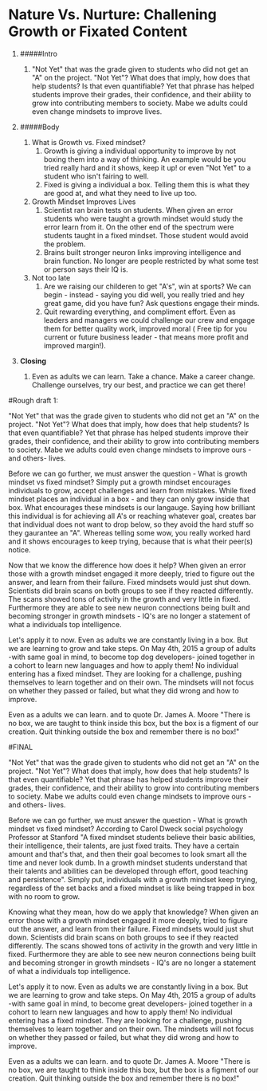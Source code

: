 # Nature Vs. Nurture: Challening Growth or Fixated Content

1. #####Intro
    1.  "Not Yet" that was the grade given to students who did not get an "A" on the project. "Not Yet"? What does that imply, how does that help students? Is that even quantifiable? Yet that phrase has helped students improve their grades, their confidence, and their ability to grow into contributing members to society. Mabe we adults could even change mindsets to improve lives.

2. #####Body
    1. What is Growth vs. Fixed mindset?
        1. Growth is giving a individual opportunity to improve by not boxing them into a way of thinking. An example would be you tried really hard and it shows, keep it up! or even "Not Yet" to a student who isn't fairing to well.
        2. Fixed is giving a individual a box. Telling them this is what they are good at, and what they need to live up too.
    2. Growth Mindset Improves Lives
        1. Scientist ran brain tests on students. When given an error students who were taught a growth mindset would study the error learn from it. On the other end of the spectrum were students taught in a fixed mindset. Those student would avoid the problem.
        2. Brains built stronger neuron links improving intelligence and brain function. No longer are people restricted by what some test or person says their IQ is.
    3. Not too late
        1. Are we raising our childeren to get "A's", win at sports? We can begin - instead - saying you did well, you really tried and hey great game, did you have fun? Ask questions engage their minds.
        2. Quit rewarding everything, and compliment effort. Even as leaders and managers we could challenge our crew and engage them for better quality work, improved moral ( Free tip for you current or future business leader - that means more profit and improved margin!).
3. **Closing**
    1. Even as adults we can learn. Take a chance. Make a career change. Challenge ourselves, try our best, and practice we can get there!



#Rough draft 1:

"Not Yet" that was the grade given to students who did not get an "A" on the project. "Not Yet"? What does that imply, how does that help students? Is that even quantifiable? Yet that phrase has helped students improve their grades, their confidence, and their ability to grow into contributing members to society. Mabe we adults could even change mindsets to improve ours -and others- lives.

Before we can go further, we must answer the question - What is growth mindset vs fixed mindset? Simply put a growth mindset encourages individuals to grow, accept challenges and learn from mistakes. While fixed mindset places an individual in a box - and they can only grow inside that box. What encourages these mindsets is our langauge. Saying how brilliant this individual is for achieving all A's or reaching whatever goal, creates bar that individual does not want to drop below, so they avoid the hard stuff so they gaurantee an "A". Whereas telling some wow, you really worked hard and it shows encourages to keep trying, because that is what their peer(s) notice.

Now that we know the difference how does it help? When given an error those with a growth mindset engaged it more deeply, tried to figure out the answer, and learn from their failure. Fixed mindsets would just shut down. Scientists did brain scans on both groups to see if they reacted differently. The scans showed tons of activity in the growth and very little in fixed. Furthermore they are able to see new neuron connections being built and becoming stronger in growth mindsets - IQ's are no longer a statement of what a individuals top intelligence.

Let's apply it to now. Even as adults we are constantly living in a box. But we are learning to grow and take steps. On May 4th, 2015 a group of adults -with same goal in mind, to become top dog developers- joined together in a cohort to learn new languages and how to apply them! No individual entering has a fixed mindset. They are looking for a challenge, pushing themselves to learn together and on their own. The mindsets will not focus on whether they passed or failed, but what they did wrong and how to improve.

Even as a adults we can learn. and to quote Dr. James A. Moore "There is no box, we are taught to think inside this box, but the box is a figment of our creation. Quit thinking outside the box and remember there is no box!"

#FINAL

"Not Yet" that was the grade given to students who did not get an "A" on the project. "Not Yet"? What does that imply, how does that help students? Is that even quantifiable? Yet that phrase has helped students improve their grades, their confidence, and their ability to grow into contributing members to society. Mabe we adults could even change mindsets to improve ours -and others- lives.

Before we can go further, we must answer the question - What is growth mindset vs fixed mindset? According to Carol Dweck social psychology Professor at Stanford "A fixed mindset students believe their basic abilities, their intelligence, their talents, are just fixed traits. They have a certain amount and that's that, and then their goal becomes to look smart all the time and never look dumb. In a growth mindset students understand that their talents and abilities can be developed through effort, good teaching and persistence". Simply put, individuals with a growth mindset keep trying, regardless of the set backs and a fixed mindset is like being trapped in box with no room to grow.

Knowing what they mean, how do we apply that knowledge? When given an error those with a growth mindset engaged it more deeply, tried to figure out the answer, and learn from their failure. Fixed mindsets would just shut down. Scientists did brain scans on both groups to see if they reacted differently. The scans showed tons of activity in the growth and very little in fixed. Furthermore they are able to see new neuron connections being built and becoming stronger in growth mindsets - IQ's are no longer a statement of what a individuals top intelligence.

Let's apply it to now. Even as adults we are constantly living in a box. But we are learning to grow and take steps. On May 4th, 2015 a group of adults -with same goal in mind, to become great developers- joined together in a cohort to learn new languages and how to apply them! No individual entering has a fixed mindset. They are looking for a challenge, pushing themselves to learn together and on their own. The mindsets will not focus on whether they passed or failed, but what they did wrong and how to improve.

Even as a adults we can learn. and to quote Dr. James A. Moore "There is no box, we are taught to think inside this box, but the box is a figment of our creation. Quit thinking outside the box and remember there is no box!"
